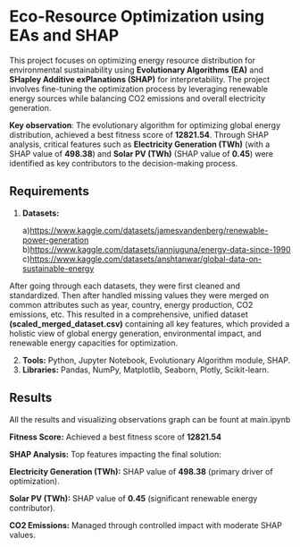 # Eco-Resource Optimization using EAs and SHAP

This project focuses on optimizing energy resource distribution for environmental sustainability using **Evolutionary Algorithms (EA)** and **SHapley Additive exPlanations (SHAP)** for interpretability. The project involves fine-tuning the optimization process by leveraging renewable energy sources while balancing CO2 emissions and overall electricity generation.

**Key observation**: The evolutionary algorithm for optimizing global energy distribution, achieved a best fitness score of **12821.54**. Through SHAP analysis, critical features such as **Electricity Generation (TWh)** (with a SHAP value of **498.38**) and **Solar PV (TWh)** (SHAP value of **0.45**) were identified as key contributors to the decision-making process.

## Requirements

1. **Datasets:**

   a)https://www.kaggle.com/datasets/jamesvandenberg/renewable-power-generation
   b)https://www.kaggle.com/datasets/iannjuguna/energy-data-since-1990
   c)https://www.kaggle.com/datasets/anshtanwar/global-data-on-sustainable-energy

After going through each datasets, they were first cleaned and standardized. Then after handled missing values they were merged on common attributes such as year, country, energy production, CO2 emissions, etc. This resulted in a comprehensive, unified dataset **(scaled_merged_dataset.csv)** containing all key features, which provided a holistic view of global energy generation, environmental impact, and renewable energy capacities for optimization.

2. **Tools:** Python, Jupyter Notebook, Evolutionary Algorithm module, SHAP.
3. **Libraries:** Pandas, NumPy, Matplotlib, Seaborn, Plotly, Scikit-learn.
   

## Results
All the results and visualizing observations graph can be fount at main.ipynb

**Fitness Score:** Achieved a best fitness score of **12821.54**

**SHAP Analysis:** Top features impacting the final solution:

   **Electricity Generation (TWh):** SHAP value of **498.38** (primary driver of optimization).
   
   **Solar PV (TWh):** SHAP value of **0.45** (significant renewable energy contributor).
   
   **CO2 Emissions:** Managed through controlled impact with moderate SHAP values.
